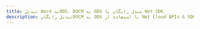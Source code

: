 ---title: تبدیل Word بهODS، DOCM به ODS مبدل رایگان یا Net SDKdescription: تبدیل رایگانDOCM به ODS با استفاده از Net Cloud APIs & SDK. همچنین اسناد Microsoft Word و OpenOffice را در Cloud ایجاد، ویرایش و رندر کنید.---